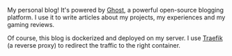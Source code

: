 My personal blog! It's powered by [Ghost](https://ghost.org), a powerful open-source blogging platform. I use it to write
articles about my projects, my experiences and my gaming reviews.

Of course, this blog is dockerized and deployed on my server. I use [Traefik](https://traefik.io/) (a reverse proxy) to
redirect the traffic to the right container.

